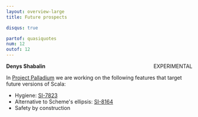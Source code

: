 ```yaml
---
layout: overview-large
title: Future prospects

disqus: true

partof: quasiquotes
num: 12
outof: 12
---
```

**Denys Shabalin** <span class="label warning" style="float: right;">EXPERIMENTAL</span>

In [Project Palladium](www.scalareflect.org) we are working on the following features that target future versions of Scala:

* Hygiene: [SI-7823](https://issues.scala-lang.org/browse/SI-7823)
* Alternative to Scheme's ellipsis: [SI-8164](https://issues.scala-lang.org/browse/SI-8164)
* Safety by construction

